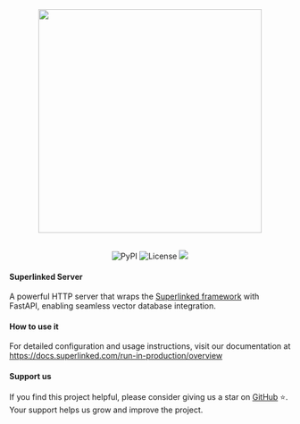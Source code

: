 <div align="center">
<picture>
  <source
    srcset="https://cdn.prod.website-files.com/65dce6831bf9f730421e2915/66ef0317ed8616151ee1d451_superlinked_logo_white.png"
    media="(prefers-color-scheme: dark)"
  />
  <source
    srcset="https://cdn.prod.website-files.com/65dce6831bf9f730421e2915/65dce6831bf9f730421e2929_superlinked_logo.svg"
    media="(prefers-color-scheme: light), (prefers-color-scheme: no-preference)"
  />
  <img width=400 src="https://cdn.prod.website-files.com/65dce6831bf9f730421e2915/66ef0317ed8616151ee1d451_superlinked_logo_white.png" />
</picture>

</div>  &nbsp;

<div align="center">

![PyPI](https://img.shields.io/pypi/v/superlinked-server)
![License](https://img.shields.io/github/license/superlinked/superlinked) 
![](https://img.shields.io/github/stars/superlinked/superlinked)

</div>

#### Superlinked Server
A powerful HTTP server that wraps the [Superlinked framework](https://github.com/superlinked/superlinked/tree/main) with FastAPI, enabling seamless vector database integration.

#### How to use it
For detailed configuration and usage instructions, visit our documentation at https://docs.superlinked.com/run-in-production/overview

#### Support us
If you find this project helpful, please consider giving us a star on [GitHub](https://github.com/superlinked/superlinked) ⭐. Your support helps us grow and improve the project.
